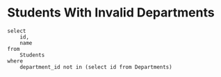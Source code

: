 # Students With Invalid Departments

```
select
    id,
    name
from
    Students
where
    department_id not in (select id from Departments)
```
